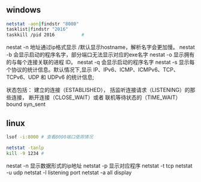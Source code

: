 # 

## windows
``` bash
netstat -aon|findstr "8080"
tasklist|findstr "2016"
taskkill /pid 2016          # 
```
nestat -n 地址通过ip格式显示 /默认显示hostname，解析名字会更加慢。
nestat -b 会显示启动的程序名字，部分端口无法显示对应的exe名字
nestat -o 显示拥有的与每个连接关联的进程 ID。
nestat -q 会显示启动的程序名字
nestat -s 显示每个协议的统计信息。默认情况下,显示 IP、IPv6、ICMP、ICMPv6、TCP、TCPv6、UDP 和 UDPv6 的统计信息;

状态包括： 
建立的连接（ESTABLISHED），
括监听连接请求（LISTENING）的那些连接，
断开连接（CLOSE_WAIT）或者
联机等待状态的（TIME_WAIT）
bound
syn_sent


## linux
``` bash
lsof -i:8000 # 查看8000端口使用情况

netstat -tanlp
kill -9 1234 # 
```
nestat -n 显示数据形式的ip地址
netstat -p 显示对应程序
netstat -t tcp
netstat -u  udp
netstat -l listening port
netstat -a  all display




